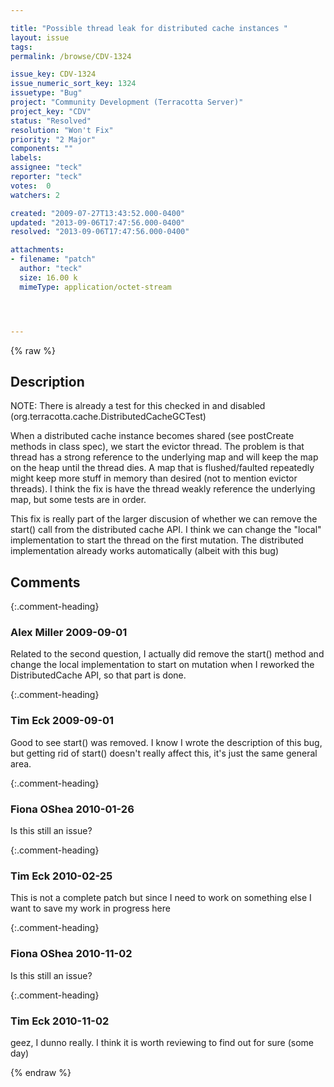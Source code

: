 ```yaml
---

title: "Possible thread leak for distributed cache instances "
layout: issue
tags: 
permalink: /browse/CDV-1324

issue_key: CDV-1324
issue_numeric_sort_key: 1324
issuetype: "Bug"
project: "Community Development (Terracotta Server)"
project_key: "CDV"
status: "Resolved"
resolution: "Won't Fix"
priority: "2 Major"
components: ""
labels: 
assignee: "teck"
reporter: "teck"
votes:  0
watchers: 2

created: "2009-07-27T13:43:52.000-0400"
updated: "2013-09-06T17:47:56.000-0400"
resolved: "2013-09-06T17:47:56.000-0400"

attachments:
- filename: "patch"
  author: "teck"
  size: 16.00 k
  mimeType: application/octet-stream




---
```


{% raw %}

## Description

<div markdown="1" class="description">

NOTE: There is already a test for this checked in and disabled (org.terracotta.cache.DistributedCacheGCTest)

When a distributed cache instance becomes shared (see postCreate methods in class spec), we start the evictor thread. The problem is that thread has a strong reference to the underlying map and will keep the map on the heap until the thread dies. A map that is flushed/faulted repeatedly might keep more stuff in memory than desired (not to mention evictor threads). I think the fix is have the thread weakly reference the underlying map, but some tests are in order. 

This fix is really part of the larger discusion of whether we can remove the start() call from the distributed cache API. I think we can change the "local" implementation to start the thread on the first mutation. The distributed implementation already works automatically (albeit with this bug)


</div>

## Comments


{:.comment-heading}
### **Alex Miller** <span class="date">2009-09-01</span>

<div markdown="1" class="comment">

Related to the second question, I actually did remove the start() method and change the local implementation to start on mutation when I reworked the DistributedCache API, so that part is done. 



</div>


{:.comment-heading}
### **Tim Eck** <span class="date">2009-09-01</span>

<div markdown="1" class="comment">

Good to see start() was removed. I know I wrote the description of this bug, but getting rid of start() doesn't really affect this, it's just the same general area.

</div>


{:.comment-heading}
### **Fiona OShea** <span class="date">2010-01-26</span>

<div markdown="1" class="comment">

Is this still an issue?

</div>


{:.comment-heading}
### **Tim Eck** <span class="date">2010-02-25</span>

<div markdown="1" class="comment">

This is not a complete patch but since I need to work on something else I want to save my work in progress here 

</div>


{:.comment-heading}
### **Fiona OShea** <span class="date">2010-11-02</span>

<div markdown="1" class="comment">

Is this still an issue?

</div>


{:.comment-heading}
### **Tim Eck** <span class="date">2010-11-02</span>

<div markdown="1" class="comment">

geez, I dunno really. I think it is worth reviewing to find out for sure (some day)


</div>



{% endraw %}
